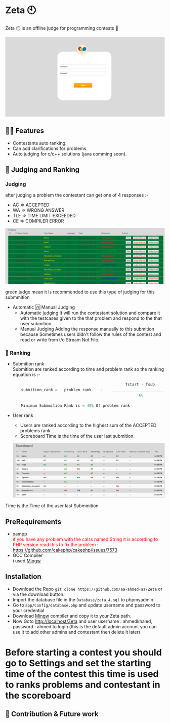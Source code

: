 # Zeta :clock10:
Zeta :clock10: is an offline judge for programming contests :star2:
<br>

![Alt text](https://github.com/aa-ahmed-aa/Zeta/blob/master/screenshots/welcome.PNG "Zeta Login Page")

## :guardsman: Features
- Contestants auto ranking.
- Can add clarifications for problems.
- Auto judging for c/c++ solutions (java comming soon).

## :triangular_flag_on_post: Judging and Ranking
### Judging
after judging a problem the contestant can get one of 4 responses :- <br>
- AC => ACCEPTED
- WA => WRONG ANSWER
- TLE => TIME LIMIT EXCEEDED
- CE => COMPILER ERROR

![Alt text](https://github.com/aa-ahmed-aa/Zeta/blob/master/screenshots/judge.PNG "Judge")

green judge mean it is recommended to use this type of judging for this submmition


- Automatic :vs: Manual Judging
    - Automatic judging
        It will run the contestant solution and compare it with the testcases given to the that problem and respond to the that user submition .<br>
    - Manual Judging
        Adding the response manually to this submition because Sometimes users didn't follow the rules of the contest and read or write from i/o Stream Not File.<br>

### :oncoming_taxi: Ranking
- Submition rank <br>
    Submition are ranked according to time and problem rank so the ranking equation is :- <br>
```php
                                                     Tstart - Tsub
       submition_rank =   problem_rank    -    _________________________    -    ( $wrongAnswerCount * 5 )
                                                           60

       Minimum Submmition Rank is = 40% Of problem rank

```

- User rank <br>
    - Users are ranked according to the highest sum of the ACCEPTED problems rank.
    - Scoreboard Time is the time of the user last submition.

    ![Alt text](https://github.com/aa-ahmed-aa/Zeta/blob/master/screenshots/scoreboard.PNG "Judge")

Time is the Time of the user last Submmition


## PreRequirements
- xampp <br>
    <span style="color: red">if you have any problem with the calss named String it is according to PHP version read this to fix the problem : https://github.com/cakephp/cakephp/issues/7573</span>
- GCC Compiler <br>
    i used <a href="https://nuwen.net/mingw.html" >Mingw</a>

## Installation
- Download the Repo `git clone https://github.com/aa-ahmed-aa/Zeta` or via the download button.
- Import the database file in the `Database/zeta_4.sql` to phpmyadmin.
- Go to `app/Config/database.php` and update username and password to your credential
- Download <a href="https://nuwen.net/mingw.html" >Mingw</a> compiler and copy it to your Zeta path.
- Now Goto <a href="http://localhost/Zeta">http://localhost/Zeta</a> and user username : ahmedkhaled, password : ahmed to login (this is the default admin account you can use it to add other admins and contestant then delete it later)

# <span style="font-color: red">Before starting a contest you should go to Settings and set the starting time of the contest this time is used to ranks problems and contestant in the scoreboard</span>
## :construction: Contribution & Future work




